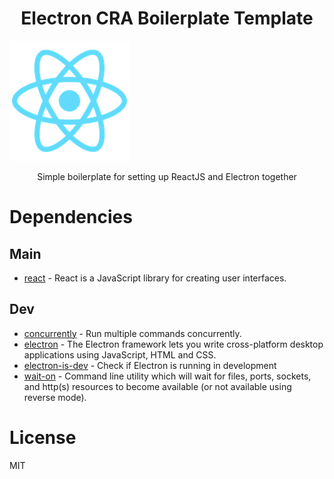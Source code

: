 <h1 align="center">Electron CRA Boilerplate Template</h1>

![React Logo](public/logo192.png?style=centerme)

<p align="center">Simple boilerplate for setting up ReactJS and Electron together</p>

# Dependencies

## Main

- [react](https://www.npmjs.com/package/react) - React is a JavaScript library for creating user interfaces.

## Dev
- [concurrently](https://www.npmjs.com/package/concurrently) - Run multiple commands concurrently.
- [electron](https://www.npmjs.com/package/electron) - The Electron framework lets you write cross-platform desktop applications using JavaScript, HTML and CSS.
- [electron-is-dev](https://www.npmjs.com/package/electron-is-dev) - Check if Electron is running in development
- [wait-on](https://www.npmjs.com/package/wait-on) - Command line utility which will wait for files, ports, sockets, and http(s) resources to become available (or not available using reverse mode).

# License
MIT

<style>
    img[src$="centerme"] {
        display:block;
        margin: 0 auto;
    }
</style>